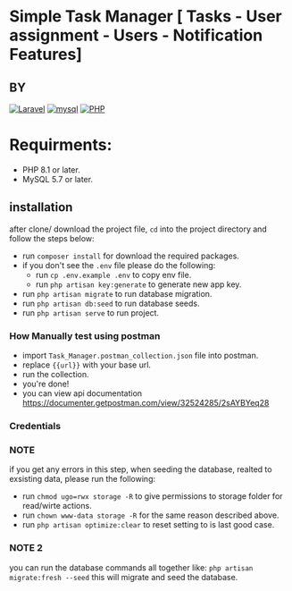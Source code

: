# Simple Task Manager [ Tasks - User assignment - Users - Notification Features]


## BY

[![Laravel](https://img.shields.io/badge/-Laravel-white?style=flat-square&logo=laravel)](https://github.com/keroles19/)
[![mysql](https://img.shields.io/badge/-mysql-005C84?style=flat-square&logo=mysql&logoColor=white)](https://github.com/keroles19/)
[![PHP](https://img.shields.io/badge/PHP-777BB4?style=flat-square&logo=php&logoColor=white)](https://github.com/keroles19/)

# Requirments:

- PHP 8.1 or later.
- MySQL 5.7 or later.

## installation

after clone/ download the project file, `cd` into the project directory and follow the steps below:

- run `composer install` for download the required packages.
- if you don't see the `.env` file please do the following:
    - run `cp .env.example .env` to copy env file.
    - run `php artisan key:generate` to generate new app key.
- run `php artisan migrate` to run database migration.
- run `php artisan db:seed` to run database seeds.
- run `php artisan serve`   to run project.

### How Manually test using postman

- import `Task_Manager.postman_collection.json` file into postman.
- replace `{{url}}` with your base url.
- run the collection.
- you're done!
- you can view api documentation https://documenter.getpostman.com/view/32524285/2sAYBYeq28
### Credentials


### NOTE

if you get any errors in this step, when seeding the database, realted to exsisting data, please run the following:

- run `chmod ugo=rwx storage -R` to give permissions to storage folder for read/wirte actions.
- run `chown www-data storage -R` for the same reason described above.
- run `php artisan optimize:clear` to reset setting to is last good case.

### NOTE 2

you can run the database commands all together like:
`php artisan migrate:fresh --seed` this will migrate and seed the database.
